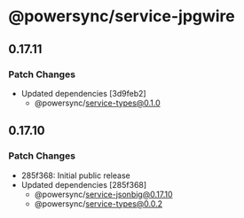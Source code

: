 # @powersync/service-jpgwire

## 0.17.11

### Patch Changes

- Updated dependencies [3d9feb2]
  - @powersync/service-types@0.1.0

## 0.17.10

### Patch Changes

- 285f368: Initial public release
- Updated dependencies [285f368]
  - @powersync/service-jsonbig@0.17.10
  - @powersync/service-types@0.0.2
